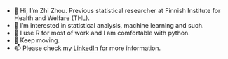 - 👋 Hi, I’m Zhi Zhou. Previous statistical researcher at Finnish Institute for Health and Welfare (THL). 
- 👀 I’m interested in statistical analysis, machine learning and such. 
- 🌱 I use R for most of work and I am comfortable with python.
- 💞️ Keep moving.
- 📫 Please check my [LinkedIn](https://www.linkedin.com/in/zauziii/) for more information.

<!---
zauziii/zauziii is a ✨ special ✨ repository because its `README.md` (this file) appears on your GitHub profile.
You can click the Preview link to take a look at your changes.
--->
